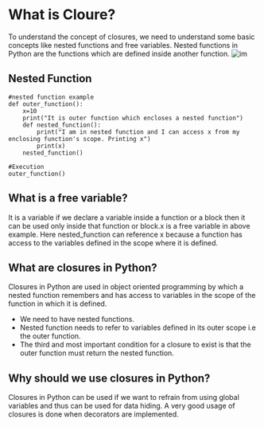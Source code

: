 # What is Cloure?

To understand the concept of closures, we need to understand some basic concepts like nested functions and free variables. Nested functions in Python are the functions which are defined inside another function.
![im](https://miro.medium.com/max/1480/1*NamyWBedolrH4-N3iwUMfw.png)

## Nested Function
```
#nested function example
def outer_function():
    x=10
    print("It is outer function which encloses a nested function")
    def nested_function():
        print("I am in nested function and I can access x from my enclosing function's scope. Printing x")
        print(x)
    nested_function()

#Execution
outer_function() 
```
## What is a free variable?
It is a variable if we declare a variable inside a function or a block then it can be used only inside that function or block.x is a free variable in above example. Here nested_function can reference x because a function has access to the variables defined in the scope where it is defined.

## What are closures in Python?
Closures in Python are used in object oriented programming by which a nested function remembers and has access to variables in the scope of the function in which it is defined.
- We need to have nested functions.
- Nested function needs to refer to variables defined in its outer scope i.e the outer function.
- The third and most important condition for a closure to exist is that the outer function must return the nested function.

## Why should we use closures in Python?
Closures in Python can be used if we want to refrain from using global variables and thus can be used for data hiding. A very good usage of closures is done when decorators are implemented.
